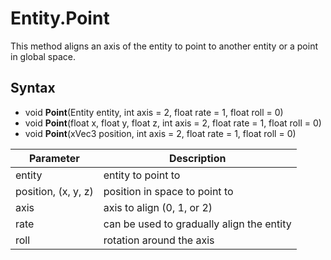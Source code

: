 # Entity.Point

This method aligns an axis of the entity to point to another entity or a point in global space.

## Syntax

- void **Point**(Entity entity, int axis = 2, float rate = 1, float roll = 0)
- void **Point**(float x, float y, float z, int axis = 2, float rate = 1, float roll = 0)
- void **Point**(xVec3 position, int axis = 2, float rate = 1, float roll = 0)

| Parameter | Description |
| --- | --- |
| entity | entity to point to |
| position, (x, y, z) | position in space to point to |
| axis | axis to align (0, 1, or 2) | 
| rate | can be used to gradually align the entity | 
| roll | rotation around the axis |